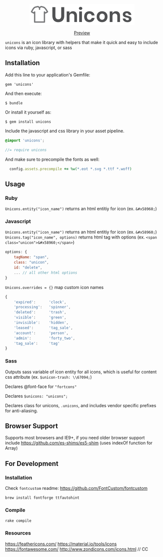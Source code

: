 <p align="center">
    <a href="https://bemky.github.io/unicons/" style="display:block; max-width:344px;">
        <img src="https://raw.githubusercontent.com/bemky/unicons/master/docs/assets/images/unicons.png"width="344" height="69" alt="Unicons">
    </a>
    <p align="center">
        <a href="https://bemky.github.io/unicons/">
            Preview
        </a>
    </p>
</p>


`unicons` is an icon library with helpers that make it quick and easy to include icons via ruby, javascript, or sass

## Installation

Add this line to your application's Gemfile:

    gem 'unicons'

And then execute:

    $ bundle

Or install it yourself as:

    $ gem install unicons

Include the javascript and css library in your asset pipeline.

```scss
@import 'unicons';
```

```javascript
//= require unicons
```

And make sure to precompile the fonts as well:

```ruby
  config.assets.precompile += %w(*.eot *.svg *.ttf *.woff)
```

## Usage


### Ruby
``Unicons.entity("icon_name")`` returns an html entitiy for icon (ex. ``&#x58960;``)

### Javascript
``Unicons.entity("icon_name")`` returns an html entitiy for icon (ex. ``&#x58960;``)
``Unicons.tag("icon_name", options)`` returns html tag with options (ex. ``<span class="unicon">&#x58960;</span>``)
```javascript
options: {
    tagName: "span",
    class: "unicon",
    id: "delete",
    ... // all other html options
}
```

``Unicons.overrides = {}`` map custom icon names
```javascript
{
    'expired':      'clock',
    'processing':   'spinner',
    'deleted':      'trash',
    'visible':      'green',
    'invisible':    'hidden',
    'leased':       'tag_sale',
    'account':      'person',
    'admin':        'forty_two',
    'tag_sale':     'tag'
}
```


### Sass
Outputs sass variable of icon entity for all icons, which is useful for content css attribute (ex. ``$unicon-trash: \\67094;``)

Declares @font-face for ``"fortcons"``

Declares ``$unicons: "unicons";``

Declares class for unicons, ``.unicons``, and includes vendor specific prefixes for anti-aliasing.


## Browser Support
Supports most browsers and IE9+, if you need older browser support include https://github.com/es-shims/es5-shim (uses indexOf function for Array)


## For Development

### Installation
Check `fontcustom` readme: https://github.com/FontCustom/fontcustom

    brew install fontforge ttfautohint

### Compile
    rake compile

### Resources
https://feathericons.com/
https://material.io/tools/icons
https://fontawesome.com/
http://www.zondicons.com/icons.html // CC
